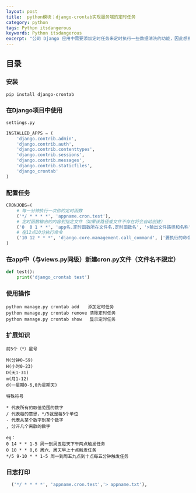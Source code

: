 ```yaml
---
layout: post
title:  python模块：django-crontab实现服务端的定时任务
category: python
tags: Pythpn itsdangerous
keywords: Python itsdangerous
excerpt: "公司 Django 应用中需要添加定时任务来定时执行一些数据清洗的功能，因此想到了使用 django-crontab 插件可以满足我的需求，下面就是这个插件的使用方法。"
---
```


## 目录

### 安装
`
pip install django-crontab
`
### 在Django项目中使用
```python
settings.py

INSTALLED_APPS = (
    'django.contrib.admin',
    'django.contrib.auth',
    'django.contrib.contenttypes',
    'django.contrib.sessions',
    'django.contrib.messages',
    'django.contrib.staticfiles',
    'django_crontab'
)
```


### 配置任务
```python
CRONJOBS=(
    # 每一分钟执行一次你的定时函数
    ('*/ * * * *', 'appname.cron.test'),
    # 定时函数输出的内容到指定文件（如果该路径或文件不存在将会自动创建）
    ('0  0 1 * *', 'app名.定时函数所在文件名.定时函数名', '>输出文件路径和名称'),
    # 在12点10分执行命令
    ('10 12 * * *', 'django.core.management.call_command', ['要执行的命令']),
)
```

### 在app中（与views.py同级）新建cron.py文件（文件名不限定）
```python
def test():
    print('django_crontab test')
```

### 使用操作

```
python manage.py crontab add　　添加定时任务
python manage.py crontab remove 清除定时任务
python manage.py crontab show   显示定时任务
```

### 扩展知识

```
前5个（*）星号

M(分钟0-59)
H(小时0-23)
D(天1-31)
m(月1-12)
d(一星期0-6,0为星期天)

特殊符号

* 代表所有的取值范围的数字
/ 代表每的意思，*/5就是每5个单位
- 代表从某个数字到某个数字
, 分开几个离散的数字

eg：
0 14 * * 1-5 周一到周五每天下午两点触发任务
0 10 * * 0,6 周六、周天早上十点触发任务
*/5 9-10 * * 1-5 周一到周五九点到十点每五分钟触发任务
```

### 日志打印

```python
  ('*/ * * * *', 'appname.cron.test','> appname.txt'),
```
